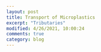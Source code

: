 ```yaml
---
layout: post
title: Transport of Microplastics
excerpt: "Tributaries"
modified: 4/26/2021, 10:00:24
comments: true
category: blog
---
```

